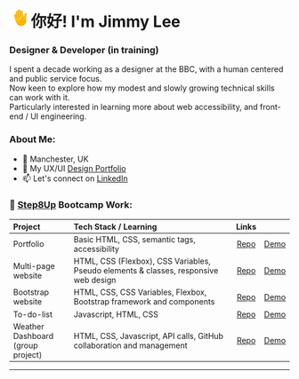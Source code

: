 # <img src="https://github.com/jimmylee88/jimmylee88/blob/main/waving-hand_1f44b.gif" alt="waving hand emoji" width="32px" /> 你好! I'm Jimmy Lee
### Designer & Developer (in training)
I spent a decade working as a designer at the BBC, with a human centered and public service focus.<br>
Now keen to explore how my modest and slowly growing technical skills can work with it.<br>
Particularly interested in learning more about web accessibility, and front-end / UI engineering.

### About Me:

- 📍 Manchester, UK
- 💼 My UX/UI [Design Portfolio](https://jimlee.co)
- 📫 Let's connect on [LinkedIn](https://www.linkedin.com/in/mrjimelee/)

### 🌱 [Step8Up](https://github.com/Step8Up-SBC) Bootcamp Work:

| Project | Tech Stack / Learning| Links |  |
| :---| :--- | :--: | :--: |
| Portfolio | Basic HTML, CSS, semantic tags, accessibility | [Repo](https://github.com/jimmylee88/portfolio) | [Demo](https://jimmylee88.github.io/portfolio/) |
| Multi-page website | HTML, CSS (Flexbox), CSS Variables, Pseudo elements & classes, responsive web design | [Repo](https://github.com/jimmylee88/responsive-multipage) | [Demo](https://jimmylee88.github.io/responsive-multipage/) |
| Bootstrap website | HTML, CSS, CSS Variables, Flexbox,  Bootstrap framework and components | [Repo](https://github.com/jimmylee88/bootstrap-project) | [Demo](https://jimmylee88.github.io/bootstrap-project/) |
| To-do-list | Javascript, HTML, CSS | [Repo](https://github.com/jimmylee88/javascript-intro) | [Demo](https://jimmylee88.github.io/javascript-intro/to-do-list-v2/index.html) |
| Weather Dashboard<br>(group project) | HTML, CSS, Javascript, API calls, GitHub collaboration and management | [Repo](https://github.com/jimmylee88/weather-api-group) | [Demo](https://jimmylee88.github.io/weather-api-group/) |
---



<!--
**jimmylee88/jimmylee88** is a ✨ _special_ ✨ repository because its `README.md` (this file) appears on your GitHub profile.

Here are some ideas to get you started:

- 🔭 I’m currently working on ...
- 🌱 I’m currently learning ...
- 👯 I’m looking to collaborate on ...
- 🤔 I’m looking for help with ...
- 💬 Ask me about ...
- 📫 How to reach me: ...
- 😄 Pronouns: ...
- ⚡ Fun fact: ...
-->

